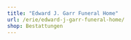 ```yaml
---
title: "Edward J. Garr Funeral Home"
url: /erie/edward-j-garr-funeral-home/
shop: Bestattungen
---
```

